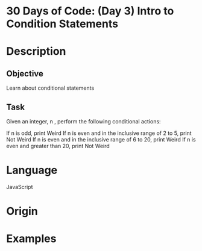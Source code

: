 # 30 Days of Code: (Day 3) Intro to Condition Statements

# Description

## Objective

Learn about conditional statements

## Task

Given an integer, n , perform the following conditional actions:

If n is odd, print Weird
If n is even and in the inclusive range of 2 to 5, print Not Weird
If n is even and in the inclusive range of 6 to 20, print Weird
If n is even and greater than 20, print Not Weird

# Language

JavaScript

# Origin

# Examples